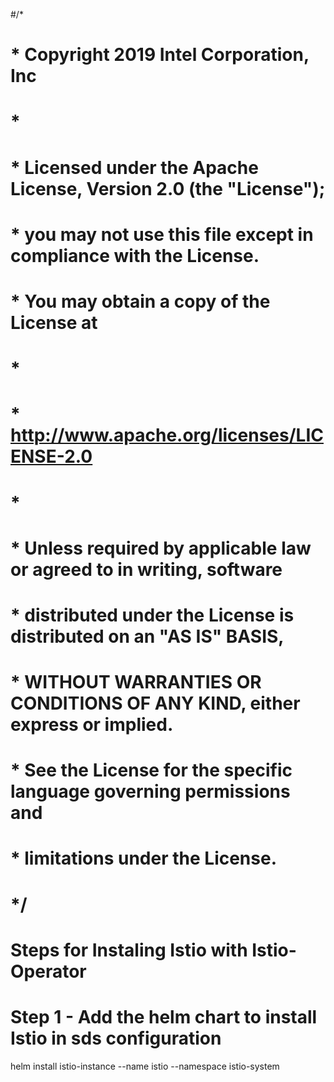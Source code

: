 #/*
# * Copyright 2019 Intel Corporation, Inc
# *
# * Licensed under the Apache License, Version 2.0 (the "License");
# * you may not use this file except in compliance with the License.
# * You may obtain a copy of the License at
# *
# *     http://www.apache.org/licenses/LICENSE-2.0
# *
# * Unless required by applicable law or agreed to in writing, software
# * distributed under the License is distributed on an "AS IS" BASIS,
# * WITHOUT WARRANTIES OR CONDITIONS OF ANY KIND, either express or implied.
# * See the License for the specific language governing permissions and
# * limitations under the License.
# */

# Steps for Instaling Istio with Istio- Operator

# Step 1 - Add the helm chart to install Istio in sds configuration
helm install istio-instance --name istio --namespace istio-system

